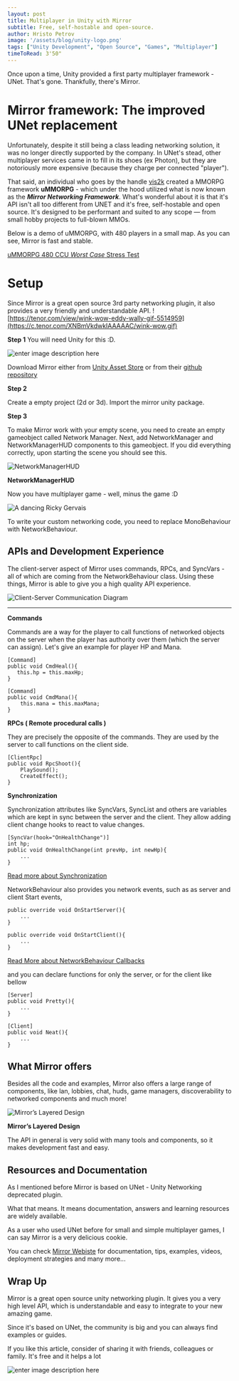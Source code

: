 ```yaml
---
layout: post
title: Multiplayer in Unity with Mirror
subtitle: Free, self-hostable and open-source.
author: Hristo Petrov
image: '/assets/blog/unity-logo.png'
tags: ["Unity Development", "Open Source", "Games", "Multiplayer"]
timeToRead: 3'50"
---
```


Once upon a time, Unity provided a first party multiplayer framework - UNet. That's gone. Thankfully, there's Mirror.


# Mirror framework: The improved UNet replacement


Unfortunately, despite it still being  a class leading networking solution, it was no longer directly supported by the company. In UNet's stead, other multiplayer services came in to fill in its shoes (ex Photon), but they are notoriously more expensive (because they charge per connected "player").

That said, an individual who goes by the handle [vis2k](https://assetstore.unity.com/publishers/13005) created a MMORPG framework **uMMORPG** - which under the hood utilized what is now known as the ***Mirror Networking Framework***. What's wonderful about it is that it's API isn't all too different from UNET and it's free, self-hostable and open source. It's designed to be performant and suited to any scope — from small hobby projects to full-blown MMOs.

Below is a demo of uMMORPG, with 480 players in a small map. As you can see, Mirror is fast and stable.

[uMMORPG 480 CCU *Worst Case* Stress Test](https://www.youtube.com/watch?v=mDCNff1S9ZU)

# Setup

Since Mirror is a great open source 3rd party networking plugin, it also provides a very friendly and understandable API.
 ![https://tenor.com/view/wink-wow-eddy-wally-gif-5514959](https://c.tenor.com/XNBmVkdwkIAAAAAC/wink-wow.gif)

**Step 1**
  You will need Unity for this :D.

![enter image description here](https://media0.giphy.com/media/DMtMg3sW1cSdi/giphy.gif?cid=ecf05e47iy54yhmhxd66xm8uco7r98x53tsde2ifov5c6nrv&rid=giphy.gif&ct=g)

Download Mirror either from [Unity Asset Store](https://assetstore.unity.com/packages/tools/network/mirror-129321) or from their [github repository](https://github.com/vis2k/Mirror/releases/)  

**Step 2**

Create a empty project (2d or 3d). Import the mirror unity package.

**Step 3**

To make Mirror work with your empty scene, you need to create an empty gameobject called Network Manager. Next, add NetworkManager and NetworkManagerHUD components to this gameobject. If you did everything correctly, upon starting the scene you should see this.

![NetworkManagerHUD](https://miro.medium.com/max/460/1*nSMmLoOha7KLzVqE0f-LTQ.png)

**NetworkManagerHUD**

Now you have multiplayer game - well, minus the game :D

![A dancing Ricky Gervais](https://c.tenor.com/tS2sh1XgewwAAAAC/ricky-gervais-dancing.gif)

To write your custom networking code, you need to replace MonoBehaviour with NetworkBehaviour.
 
## APIs and Development Experience

The client-server aspect of Mirror uses commands, RPCs, and SyncVars - all of which are coming from the NetworkBehaviour class. Using these things, Mirror is able to give you a high quality API experience.

![Client-Server Communication Diagram ](https://miro.medium.com/max/1400/0*-oZy0z-uKox9EH87)


-----

**Commands**

Commands are a way for the player to call functions of networked objects on the server when the player has authority over them (which the server can assign). Let's give an example for player HP and Mana.

  

    [Command]
    public void CmdHeal(){
       this.hp = this.maxHp;
    }
    
    [Command]
    public void CmdMana(){
	    this.mana = this.maxMana;
    }

**RPCs ( Remote procedural calls )**

They are precisely the opposite of the commands. They are used by the server to call functions on the client side.

    [ClientRpc]
    public void RpcShoot(){
     	PlaySound();
    	CreateEffect();
    }

**Synchronization**

Synchronization attributes like SyncVars, SyncList and others are variables which are kept in sync between the server and the client. They allow adding client change hooks to react to value changes.


	[SyncVar(hook="OnHealthChange")]
	int hp;
	public void OnHealthChange(int prevHp, int newHp){
		...
	}

[Read more about Synchronization](https://mirror-networking.gitbook.io/docs/guides/synchronization)
  
NetworkBehaviour also provides you network events, such as as server and client Start events,

	public override void OnStartServer(){
		...
	}

	public override void OnStartClient(){
		...
	}

[Read More about NetworkBehaviour Callbacks](https://mirror-networking.gitbook.io/docs/guides/communications/networkbehaviour-callbacks)

and you can declare functions for only the server, or for the client like bellow
 

	[Server]
	public void Pretty(){
		...
	}

	[Client]
	public void Neat(){
		...
	}

## What Mirror offers
Besides all the code and examples, Mirror also offers a large range of components, like lan, lobbies, chat, huds, game managers, discoverability to networked components and much more!

![Mirror’s Layered Design](https://miro.medium.com/max/1400/0*CEj14eb0MosCtgAY)

**Mirror’s Layered Design**

The API in general is very solid with many tools and components, so it makes development fast and easy.

## Resources and Documentation
As I mentioned before Mirror is based on UNet - Unity Networking deprecated plugin.

What that means. It means documentation, answers and learning resources are widely available.

As a user who used UNet before for small and simple multiplayer games, I can say Mirror is a very delicious cookie.

You can check [Mirror Webiste](https://mirror-networking.com/) for documentation, tips, examples, videos, deployment strategies and many more...
 
## Wrap Up
Mirror is a great open source unity networking plugin. It gives you a very high level API, which is understandable and easy to  integrate to your new amazing game.

Since it's based on UNet, the community is big and you can always find examples or guides.

If you like this article, consider of sharing it with friends, colleagues or family. It's free and it helps a lot

![enter image description here](https://c.tenor.com/Ioo4HqVYj80AAAAC/t-pain-thank-you.gif)